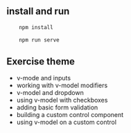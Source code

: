 ## install and run 
```bash
    npm install
```
```bash
    npm run serve
```
## Exercise theme
- v-mode and inputs
- working with v-model modifiers
- v-model and dropdown
- using v-model with checkboxes
- adding basic form validation
- building a custom control component
- using v-model on a custom control